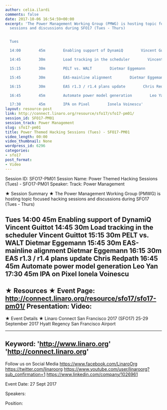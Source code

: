```yaml
---
author: celia.ilardi
comments: false
date: 2017-10-06 16:54:59+00:00
excerpt: 'The Power Management Working Group (PMWG) is hosting topic focused hacking
  sessions and discussions during SFO17 (Tues - Thurs)


  Tues

  14:00        45m        Enabling support of DynamiQ        Vincent Guittot

  14:45        30m        Load tracking in the scheduler        Vincent Guittot

  15:15        30m        PELT vs. WALT        Dietmar Eggemann

  15:45        30m        EAS-mainline alignment        Dietmar Eggemann

  16:15        30m        EAS r1.3 / r1.4 plans update        Chris Redpath

  16:45        45m        Automate power model generation        Leo Yan

  17:30        45m        IPA on Pixel        Ionela Voinescu'
layout: resource-post
link: http://connect.linaro.org/resource/sfo17/sfo17-pm01/
session_id: SFO17-PM01
session_track: Power Management
slug: sfo17-pm01
title: Power Themed Hacking Sessions (Tues) - SFO17-PM01
video_length: 00:00
video_thumbnail: None
wordpress_id: 6296
categories:
- sfo17
post_format:
- Video
---
```


Session ID: SFO17-PM01
Session Name: Power Themed Hacking Sessions (Tues) - SFO17-PM01
Speaker: 
Track: Power Management


★ Session Summary ★
The Power Management Working Group (PMWG) is hosting topic focused hacking sessions and discussions during SFO17 (Tues - Thurs)

Tues
14:00        45m        Enabling support of DynamiQ        Vincent Guittot
14:45        30m        Load tracking in the scheduler        Vincent Guittot
15:15        30m        PELT vs. WALT        Dietmar Eggemann
15:45        30m        EAS-mainline alignment        Dietmar Eggemann
16:15        30m        EAS r1.3 / r1.4 plans update        Chris Redpath
16:45        45m        Automate power model generation        Leo Yan
17:30        45m        IPA on Pixel        Ionela Voinescu
---------------------------------------------------
★ Resources ★
Event Page: http://connect.linaro.org/resource/sfo17/sfo17-pm01/
Presentation: 
Video: 
 ---------------------------------------------------

★ Event Details ★
Linaro Connect San Francisco 2017 (SFO17)
25-29 September 2017
Hyatt Regency San Francisco Airport

---------------------------------------------------
Keyword: 
'http://www.linaro.org'
'http://connect.linaro.org'
---------------------------------------------------
Follow us on Social Media
https://www.facebook.com/LinaroOrg
https://twitter.com/linaroorg
https://www.youtube.com/user/linaroorg?sub_confirmation=1
https://www.linkedin.com/company/1026961

Event Date: 27 Sept 2017

Speakers: 

Position: 
